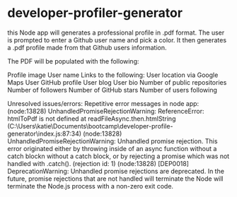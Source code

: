 # developer-profiler-generator
this Node app will generates a professional profile in .pdf format. The user is prompted to enter a Github user name and pick a color. It then generates a .pdf profile made from that Github users information.

The PDF will be populated with the following:

Profile image
User name
Links to the following:
User location via Google Maps
User GitHub profile
User blog
User bio
Number of public repositories
Number of followers
Number of GitHub stars
Number of users following

Unresolved issues/errors:
Repetitive error messages in node app:
(node:13828) UnhandledPromiseRejectionWarning: ReferenceError: htmlToPdf is not defined
    at readFileAsync.then.htmlString (C:\Users\katie\Documents\bootcamp\developer-profile-generator\index.js:87:34)
(node:13828) UnhandledPromiseRejectionWarning: Unhandled promise rejection. This error originated either by throwing inside of an async function without a catch blockn without a catch block, or by rejecting a promise which was not handled with .catch(). (rejection id: 1)
(node:13828) [DEP0018] DeprecationWarning: Unhandled promise rejections are deprecated. In the future, promise rejections that are not handled will terminate the Node
will terminate the Node.js process with a non-zero exit code.